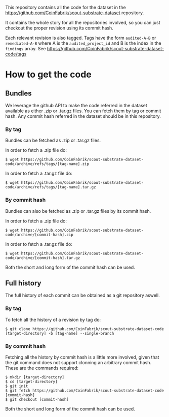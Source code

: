 This repository contains all the code for the dataset in the https://github.com/CoinFabrik/scout-substrate-dataset repository.

It contains the whole story for all the repositories involved, so you can just checkout the proper revision using its commit hash.

Each relevant revision is also tagged. Tags have the form `audited-A-B` or `remediated-A-B` where A is the `audited_project_id` and B is the index in the `findings` array. See https://github.com/CoinFabrik/scout-substrate-dataset-code/tags

# How to get the code

## Bundles

We leverage the github API to make the code referred in the dataset available as either .zip or .tar.gz files. You can fetch them by tag or commit hash. Any commit hash referred in the dataset should be in this repository.

### By tag

Bundles can be fetched as .zip or .tar.gz files.

In order to fetch a .zip file do:
```
$ wget https://github.com/CoinFabrik/scout-substrate-dataset-code/archive/refs/tags/[tag-name].zip
```

In order to fetch a .tar.gz file do:
```
$ wget https://github.com/CoinFabrik/scout-substrate-dataset-code/archive/refs/tags/[tag-name].tar.gz
```

### By commit hash

Bundles can also be fetched as .zip or .tar.gz files by its commit hash.

In order to fetch a .zip file do:

```
$ wget https://github.com/CoinFabrik/scout-substrate-dataset-code/archive/[commit-hash].zip
```

In order to fetch a .tar.gz file do:

```
$ wget https://github.com/CoinFabrik/scout-substrate-dataset-code/archive/[commit-hash].tar.gz
```

Both the short and long form of the commit hash can be used.

## Full history

The full history of each commit can be obtained as a git repository aswell.

### By tag

To fetch all the history of a revision by tag do:

```
$ git clone https://github.com/CoinFabrik/scout-substrate-dataset-code [target-directory] -b [tag-name] --single-branch
```
### By commit hash

Fetching all the history by commit hash is a little more involved, given that the git command does not support clonning an arbitrary commit hash. These are the commands required:
```
$ mkdir [target-directory]
$ cd [target-directory]
$ git init
$ git fetch https://github.com/CoinFabrik/scout-substrate-dataset-code [commit-hash]
$ git checkout [commit-hash]
```

Both the short and long form of the commit hash can be used.
